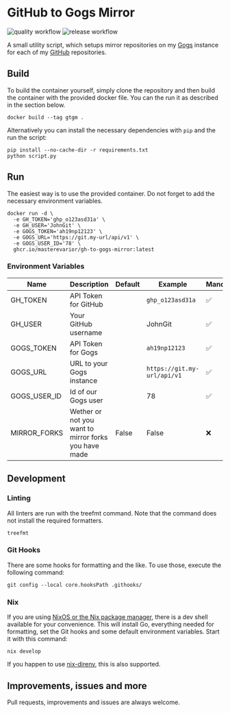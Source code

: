 # GitHub to Gogs Mirror

![quality workflow](https://github.com/MasterEvarior/gh-to-gogs-mirror/actions/workflows/quality.yaml/badge.svg) ![release workflow](https://github.com/MasterEvarior/gh-to-gogs-mirror/actions/workflows/publish.yaml/badge.svg)

A small utility script, which setups mirror repositories on my [Gogs](https://gogs.io/) instance for each of my [GitHub](https://github.com/) repositories.

## Build

To build the container yourself, simply clone the repository and then build the container with the provided docker file. You can the run it as described in the section below.

```shell
docker build --tag gtgm .
```

Alternatively you can install the necessary dependencies with `pip` and the run the script:

```shell
pip install --no-cache-dir -r requirements.txt
python script.py
```

## Run

The easiest way is to use the provided container. Do not forget to add the necessary environment variables.

```shell
docker run -d \
  -e GH_TOKEN='ghp_o123asd31a' \
  -e GH_USER='JohnGit' \
  -e GOGS_TOKEN='ah19np12123' \
  -e GOGS_URL='https://git.my-url/api/v1' \
  -e GOGS_USER_ID='78' \
  ghcr.io/masterevarior/gh-to-gogs-mirror:latest
```

### Environment Variables

| Name         | Description                                          | Default | Example                     | Mandatory  |
|--------------|------------------------------------------------------|---------|-----------------------------|------------|
| GH_TOKEN     | API Token for GitHub                                 |         | `ghp_o123asd31a`            | ✅         |
| GH_USER      | Your GitHub username                                 |         | JohnGit                     | ✅         |
| GOGS_TOKEN   | API Token for Gogs                                   |         | `ah19np12123`               | ✅         |
| GOGS_URL     | URL to your Gogs instance                            |         | `https://git.my-url/api/v1` | ✅         |
| GOGS_USER_ID | Id of our Gogs user                                  |         | 78                          | ✅         |
| MIRROR_FORKS | Wether or not you want to mirror forks you have made | False   | False                       | ❌         |

## Development

### Linting

All linters are run with the treefmt command. Note that the command does not install the required formatters.

```shell
treefmt
```

### Git Hooks

There are some hooks for formatting and the like. To use those, execute the following command:

```shell
git config --local core.hooksPath .githooks/
```

### Nix

If you are using [NixOS or the Nix package manager](https://nixos.org/), there is a dev shell available for your convenience. This will install Go, everything needed for formatting, set the Git hooks and some default environment variables. Start it with this command:

```shell
nix develop
```

If you happen to use [nix-direnv](https://github.com/nix-community/nix-direnv), this is also supported.

## Improvements, issues and more

Pull requests, improvements and issues are always welcome.
